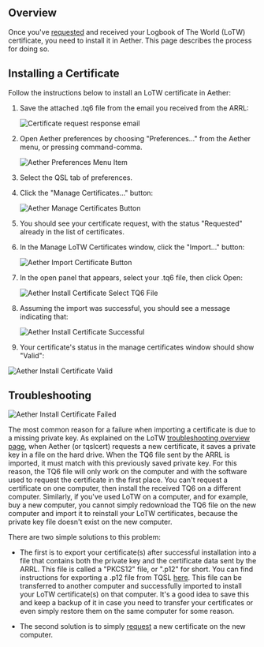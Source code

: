 ## Overview

Once you've [requested](/lotw/requestcertificate) and received your Logbook of The World (LoTW) certificate, you need to install it in Aether. This page describes the process for doing so.

## Installing a Certificate

Follow the instructions below to install an LoTW certificate in Aether:

1. Save the attached .tq6 file from the email you received from the ARRL:

    ![Certificate request response email](/images/ImportCertificate/CertificateReceiptEmail.png)

2. Open Aether preferences by choosing "Preferences..." from the Aether menu, or pressing command-comma.

    ![Aether Preferences Menu Item](/images/AetherPreferencesMenuItem.png)

3. Select the QSL tab of preferences.
4. Click the "Manage Certificates..." button:

    ![Aether Manage Certificates Button](/images/ExportP12/AetherQSLPreferencesManageCertificates.png)

5. You should see your certificate request, with the status "Requested" already in the list of certificates.
6. In the Manage LoTW Certificates window, click the "Import..." button:

    ![Aether Import Certificate Button](/images/ImportCertificate/ManageCertificatesImportButton.png)

7. In the open panel that appears, select your .tq6 file, then click Open:

    ![Aether Install Certificate Select TQ6 File](/images/ImportCertificate/InstallCertificateSelectTQ6.png)

8. Assuming the import was successful, you should see a message indicating that:

    ![Aether Install Certificate Successful](/images/ImportCertificate/InstallCertificateSuccessful.png)

9. Your certificate's status in the manage certificates window should show "Valid":

![Aether Install Certificate Valid](/images/ImportCertificate/InstallCertificateValid.png)

## Troubleshooting

![Aether Install Certificate Failed](/images/ImportCertificate/InstallCertificateFailed.png)

The most common reason for a failure when importing a certificate is due to a missing private key. As explained on the LoTW [troubleshooting overview page](lotwtroubleshootingoverview), when Aether (or tqslcert) requests a new certificate, it saves a private key in a file on the hard drive. When the TQ6 file sent by the ARRL is imported, it must match with this previously saved private key. For this reason, the TQ6 file will only work on the computer and with the software used to request the certificate in the first place. You can't request a certificate on one computer, then install the received TQ6 on a different computer. Similarly, if you've used LoTW on a computer, and for example, buy a new computer, you cannot simply redownload the TQ6 file on the new computer and import it to reinstall your LoTW certificates, because the private key file doesn't exist on the new computer.

There are two simple solutions to this problem:

- The first is to export your certificate(s) after successful installation into a file that contains both the private key and the certificate data sent by the ARRL. This file is called a "PKCS12" file, or ".p12" for short. You can find instructions for exporting a .p12 file from TQSL [here](exportp12). This file can be transferred to another computer and successfully imported to install your LoTW certificate(s) on that computer. It's a good idea to save this and keep a backup of it in case you need to transfer your certificates or even simply restore them on the same computer for some reason.

- The second solution is to simply [request](requestcertificate) a new certificate on the new computer.
